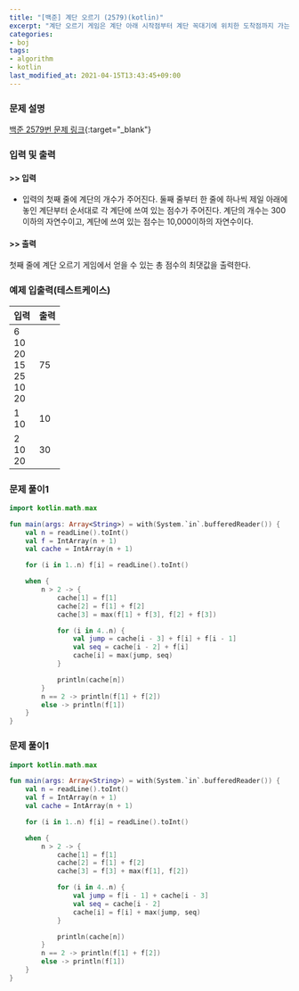 ```yaml
---
title: "[백준] 계단 오르기 (2579)(kotlin)"
excerpt: "계단 오르기 게임은 계단 아래 시작점부터 계단 꼭대기에 위치한 도착점까지 가는 게임이다."
categories:
- boj
tags:
- algorithm
- kotlin
last_modified_at: 2021-04-15T13:43:45+09:00
---
```



### 문제 설명
[백준 2579번 문제 링크](https://www.acmicpc.net/problem/2579#description){:target="_blank"}




### 입력 및 출력
#### >> 입력
* 입력의 첫째 줄에 계단의 개수가 주어진다.
둘째 줄부터 한 줄에 하나씩 제일 아래에 놓인 계단부터 순서대로 각 계단에 쓰여 있는 점수가 주어진다. 계단의 개수는 300이하의 자연수이고, 계단에 쓰여 있는 점수는 10,000이하의 자연수이다.



#### >> 출력
첫째 줄에 계단 오르기 게임에서 얻을 수 있는 총 점수의 최댓값을 출력한다.





### 예제 입출력(테스트케이스)


|입력|출력|
|-----|------|
|6<br>10<br>20<br>15<br>25<br>10<br>20|75|
|1<br>10|10|
|2<br>10<br>20|30|




### 문제 풀이1
```kotlin
import kotlin.math.max

fun main(args: Array<String>) = with(System.`in`.bufferedReader()) {
    val n = readLine().toInt()
    val f = IntArray(n + 1)
    val cache = IntArray(n + 1)

    for (i in 1..n) f[i] = readLine().toInt()

    when {
        n > 2 -> {
            cache[1] = f[1]
            cache[2] = f[1] + f[2]
            cache[3] = max(f[1] + f[3], f[2] + f[3])

            for (i in 4..n) {
                val jump = cache[i - 3] + f[i] + f[i - 1]
                val seq = cache[i - 2] + f[i]
                cache[i] = max(jump, seq)
            }

            println(cache[n])
        }
        n == 2 -> println(f[1] + f[2])
        else -> println(f[1])
    }
}
```





### 문제 풀이1
```kotlin
import kotlin.math.max

fun main(args: Array<String>) = with(System.`in`.bufferedReader()) {
    val n = readLine().toInt()
    val f = IntArray(n + 1)
    val cache = IntArray(n + 1)

    for (i in 1..n) f[i] = readLine().toInt()

    when {
        n > 2 -> {
            cache[1] = f[1]
            cache[2] = f[1] + f[2]
            cache[3] = f[3] + max(f[1], f[2])

            for (i in 4..n) {
                val jump = f[i - 1] + cache[i - 3]
                val seq = cache[i - 2]
                cache[i] = f[i] + max(jump, seq)
            }

            println(cache[n])
        }
        n == 2 -> println(f[1] + f[2])
        else -> println(f[1])
    }
}
```